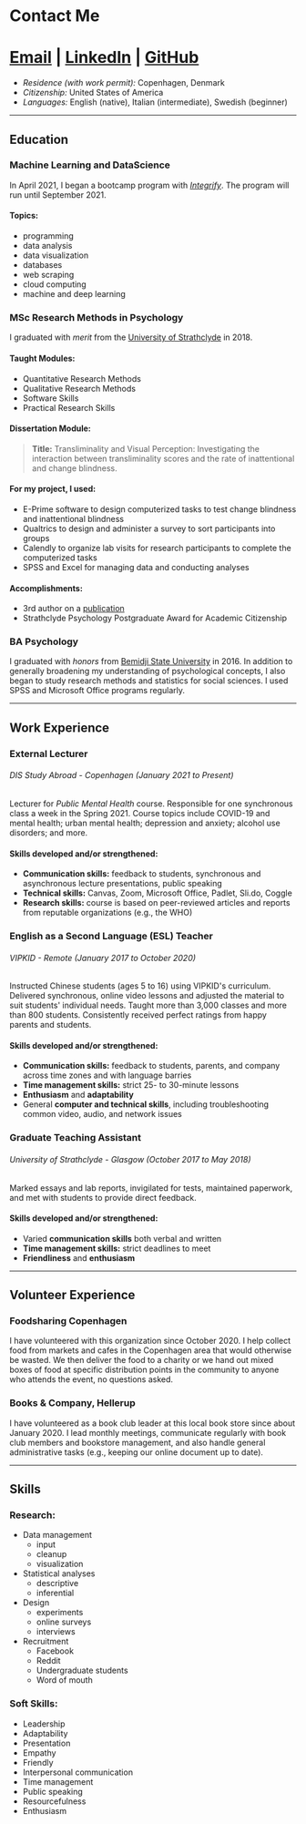 # Contact Me
# [Email](mailto:bethannchamber+gitcv@gmail.com)    |   [LinkedIn](linkedin.com/in/bethanyannc)    |   [GitHub](https://github.com/bethannchamber)

* *Residence (with work permit):* Copenhagen, Denmark
* *Citizenship:* United States of America
* *Languages:* English (native), Italian (intermediate), Swedish (beginner)

***

## Education

### **Machine Learning and DataScience** 
In April 2021, I began a bootcamp program with [*Integrify*](https://integrify.academy/international). The program will run until September 2021. 

#### **Topics:**
* programming
* data analysis
* data visualization
* databases
* web scraping
* cloud computing
* machine and deep learning

### **MSc Research Methods in Psychology** 
I graduated with *merit* from the [University of Strathclyde](https://www.strath.ac.uk/courses/postgraduatetaught/researchmethodsinpsychology/) in 2018. 

#### **Taught Modules:**
* Quantitative Research Methods
* Qualitative Research Methods
* Software Skills
* Practical Research Skills

#### **Dissertation Module:**
> **Title:** Transliminality and Visual Perception: Investigating the interaction between transliminality scores and the rate of inattentional and change blindness.

#### **For my project, I used:** 
* E-Prime software to design computerized tasks to test change blindness and inattentional blindness 
* Qualtrics to design and administer a survey to sort participants into groups
* Calendly to organize lab visits for research participants to complete the computerized tasks
* SPSS and Excel for managing data and conducting analyses

#### **Accomplishments:**
* 3rd author on a [publication](doi.org/10.1002/acp.3608)
* Strathclyde Psychology Postgraduate Award for Academic Citizenship

### **BA Psychology**
I graduated with *honors* from [Bemidji State University](https://www.bemidjistate.edu/academics/departments/psychology/) in 2016. In addition to generally broadening my understanding of psychological concepts, I also began to study research methods and statistics for social sciences. I used SPSS and Microsoft Office programs regularly.

***

## Work Experience

### **External Lecturer**
###### DIS Study Abroad - Copenhagen (*January 2021 to Present*)

Lecturer for *Public Mental Health* course. Responsible for one synchronous class a week in the Spring 2021. Course topics include COVID-19 and mental health; urban mental health; depression and anxiety; alcohol use disorders; and more.

#### Skills developed and/or strengthened:
* **Communication skills:** feedback to students, synchronous and asynchronous lecture presentations, public speaking
* **Technical skills:** Canvas, Zoom, Microsoft Office, Padlet, Sli.do, Coggle
* **Research skills:** course is based on peer-reviewed articles and reports from reputable organizations (e.g., the WHO)

### **English as a Second Language (ESL) Teacher** 
###### VIPKID - Remote (*January 2017 to October 2020*)

Instructed Chinese students (ages 5 to 16) using VIPKID's curriculum. Delivered synchronous, online video lessons and adjusted the material to suit students' individual needs. Taught more than 3,000 classes and more than 800 students. Consistently received perfect ratings from happy parents and students.

#### Skills developed and/or strengthened:
* **Communication skills:** feedback to students, parents, and company across time zones and with language barries
* **Time management skills:** strict 25- to 30-minute lessons
* **Enthusiasm** and **adaptability**
* General **computer and technical skills**, including troubleshooting common video, audio, and network issues

### **Graduate Teaching Assistant**
###### University of Strathclyde - Glasgow (*October 2017 to May 2018*)

Marked essays and lab reports, invigilated for tests, maintained paperwork, and met with students to provide direct feedback.

#### Skills developed and/or strengthened:
* Varied **communication skills** both verbal and written
* **Time management skills:** strict deadlines to meet
* **Friendliness** and **enthusiasm**

***

## Volunteer Experience

### **Foodsharing Copenhagen**

I have volunteered with this organization since October 2020. I help collect food from markets and cafes in the Copenhagen area that would otherwise be wasted. We then deliver the food to a charity or we hand out mixed boxes of food at specific distribution points in the community to anyone who attends the event, no questions asked.

### **Books & Company, Hellerup**

I have volunteered as a book club leader at this local book store since about January 2020. I lead monthly meetings, communicate regularly with book club members and bookstore management, and also handle general administrative tasks (e.g., keeping our online document up to date).

***

## Skills


### Research:

* Data management
  * input
  * cleanup
  * visualization
* Statistical analyses
  * descriptive
  * inferential
* Design
  * experiments
  * online surveys
  * interviews
* Recruitment
  * Facebook
  * Reddit
  * Undergraduate students
  * Word of mouth

### Soft Skills:

* Leadership
* Adaptability
* Presentation
* Empathy
* Friendly
* Interpersonal communication
* Time management
* Public speaking
* Resourcefulness
* Enthusiasm
